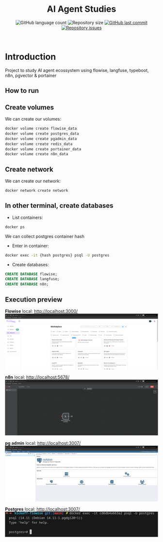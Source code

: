 <h1 align="center">
  <br/>
  AI Agent Studies
</h1>

<p align="center">
  <img alt="GitHub language count" src="https://img.shields.io/github/languages/count/LucasPereiraMiranda/ai-agent-studies">

  <img alt="Repository size" src="https://img.shields.io/github/repo-size/LucasPereiraMiranda/ai-agent-studies">
  
  <a href="https://github.com/LucasPereiraMiranda/ai-agent-studies/commits/master">
    <img alt="GitHub last commit" src="https://img.shields.io/github/last-commit/LucasPereiraMiranda/ai-agent-studies">
  </a>

  <a href="https://github.com/LucasPereiraMiranda/ai-agent-studies/issues">
    <img alt="Repository issues" src="https://img.shields.io/github/issues/LucasPereiraMiranda/ai-agent-studies">
  </a>
</p>

<br>

# Introduction

Project to study AI agent ecossystem using flowise, langfuse, typeboot, n8n, pgvector & portainer

## How to run

## Create volumes

We can create our volumes:

```bash
docker volume create flowise_data
docker volume create postgres_data
docker volume create pgadmin_data
docker volume create redis_data
docker volume create portainer_data
docker volume create n8n_data
```

## Create network

We can create our network:

```bash
docker network create network
```

## In other terminal, create databases

- List containers:

```bash
docker ps
```

We can collect postgres container hash

- Enter in container:

```bash
docker exec -it {hash postgres} psql -U postgres
```

- Create databases:
```sql
CREATE DATABASE flowise;
CREATE DATABASE langfuse;
CREATE DATABASE n8n;
```


## Execution preview

**Flowise** local: [http://localhost:3000/](http://localhost:3000/)
![Flowise](./.github/img/flowise.png)  

**n8n** local: [http://localhost:5678/](http://localhost:5678/)
![n8n](./.github/img/n8n.png)  


**pg admin** local: [http://localhost:3007/](http://localhost:3007/)
![pg admin](./.github/img/pg-admin.png)  


**Postgres** local: [http://localhost:3007/](http://localhost:3007/)
![Postgres](./.github/img/postgres.png)  
